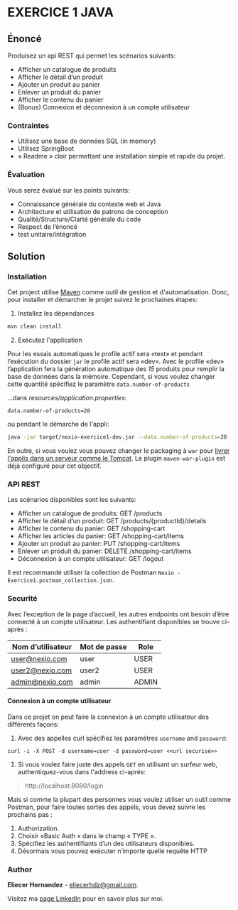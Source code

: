 EXERCICE 1 JAVA
====================

## Énoncé

Produisez un api REST qui permet les scénarios suivants:
* Afficher un catalogue de produits
* Afficher le détail d’un produit
* Ajouter un produit au panier
* Enlever un produit du panier
* Afficher le contenu du panier
* (Bonus) Connexion et déconnexion à un compte utilisateur
 
### Contraintes

* Utilisez une base de données SQL (in memory)
* Utilisez SpringBoot
* « Readme » clair permettant une installation simple et rapide du projet.
 
### Évaluation

Vous serez évalué sur les points suivants:
* Connaissance générale du contexte web et Java
* Architecture et utilisation de patrons de conception
* Qualité/Structure/Clarté générale du code
* Respect de l’énoncé
* test unitaire/intégration
 

## Solution

### Installation

Cet project utilise [Maven][maven-website] comme outil de gestion et 
d'automatisation. Donc, pour installer et démarcher le projet suivez le 
prochaines étapes:

1. Installez les dépendances    

```bash
mvn clean install
```

2. Exécutez l'application

Pour les essais automatiques le profile actif sera «test» et pendant 
l’exécution du dossier `jar` le profile actif sera «dev». Avec le 
profile «dev» l’application fera la génération automatique des _15_ 
produits pour remplir la base de données dans la mémoire. Cependant, si 
vous voulez changer cette quantité spécifiez le paramètre 
`data.number-of-products` 

...dans _resources/application.properties_:
```
data.number-of-products=20
```
ou pendant le démarche de l'appli:

```bash
java -jar target/nexio-exercice1-dev.jar --data.number-of-products=20
```

En outre, si vous voulez vous pouvez changer le packaging à `war` pour 
[livrer l'applis dans un serveur comme le Tomcat][demarche-tomcat]. Le
plugin `maven-war-plugin` est déjà configuré pour cet objectif.


### API REST
Les scénarios disponibles sont les suivants:

- Afficher un catalogue de produits: GET /products
- Afficher le détail d’un produit: GET /products/{productId}/details
- Afficher le contenu du panier: GET /shopping-cart
- Afficher les articles du panier: GET /shopping-cart/items
- Ajouter un produit au panier: PUT /shopping-cart/items
- Enlever un produit du panier: DELETE /shopping-cart/items
- Déconnexion à un compte utilisateur: GET /logout

Il est recommandé utiliser la collection de Postman
`Nexio - Exercice1.postman_collection.json`.

### Securité
Avec l’exception de la page d’accueil, les autres endpoints ont besoin 
d’être connecté à un compte utilisateur. Les authentifiant disponibles 
se trouve ci-après :
		

|Nom d’utilisateur   |Mot de passe|Role   |
|--------------------|------------|-------|
|user@nexio.com      |user        | USER  |
|user2@nexio.com     |user2       | USER  |
|admin@nexio.com     |admin       | ADMIN |

#### Connexion à un compte utilisateur

Dans ce projet on peut faire la connexion à un compte utilisateur des
différents façons:

1. Avec des appelles curl spécifiez les paramètres `username` and 
`password`:

```
curl -i -X POST -d username=user -d password=user <<url securisé>>
```

1. Si vous voulez faire juste des appels `GET` en utilisant un surfeur 
web, authentiquez-vous dans l'address ci-après:

> http://localhost:8080/login

Mais si comme la plupart des personnes vous voulez utiliser un outil 
comme Postman, pour faire toutes sortes des appels, vous devez suivre 
les prochains pas :

1.	Authorization.
2.	Choisir «Basic Auth » dans le champ « TYPE ».
3.	Spécifiez les authentifiants d’un des utilisateurs disponibles. 
4.	Désormais vous pouvez exécuter n’importe quelle requête HTTP


### Author
**Eliecer Hernandez** - [eliecerhdz@gmail.com](mailto:eliecerhdz@gmail.com). 

Visitez ma [page LinkedIn][linkedin-page] pour en savoir plus sur moi.

[maven-website]: https://maven.apache.org/
[linkedin-page]: https://www.linkedin.com/in/eliecer-hern%C3%A1ndez-garbey-16172686/
[demarche-tomcat]: https://tomcat.apache.org/tomcat-8.0-doc/deployer-howto.html#Deployment_on_Tomcat_startup